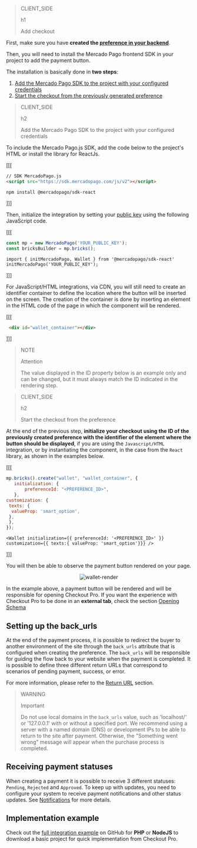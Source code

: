 > CLIENT_SIDE
>
> h1
>
> Add checkout

First, make sure you have **created the [preference in your backend](/developers/en/docs/checkout-pro/integrate-preferences)**.

Then, you will need to install the Mercado Pago frontend SDK in your project to add the payment button.

The installation is basically done in **two steps**:

1. [Add the Mercado Pago SDK to the project with your configured credentials](/developers/en/docs/checkout-pro/integrate-checkout-pro/web#bookmark_add_the_mercado_pago_sdk_to_the_project_with_your_configured_credentials)
2. [Start the checkout from the previously generated preference](/developers/en/docs/checkout-pro/integrate-checkout-pro/web#bookmark_iniciar_el_checkout_desde_la_preferencia)

> CLIENT_SIDE
>
> h2
>
> Add the Mercado Pago SDK to the project with your configured credentials

To include the Mercado Pago.js SDK, add the code below to the project's HTML or install the library for ReactJs.

[[[
```html
// SDK MercadoPago.js
<script src="https://sdk.mercadopago.com/js/v2"></script>
```
```node
npm install @mercadopago/sdk-react
```
]]]

Then, initialize the integration by setting your [public key](/developers/en/docs/checkout-pro/additional-content/your-integrations/credentials) using the following JavaScript code.

[[[
```Javascript
const mp = new MercadoPago('YOUR_PUBLIC_KEY');
const bricksBuilder = mp.bricks();
```
```react-jsx
import { initMercadoPago, Wallet } from '@mercadopago/sdk-react'
initMercadoPago('YOUR_PUBLIC_KEY');
```
]]]

For JavaScript/HTML integrations, via CDN, you will still need to create an identifier container to define the location where the button will be inserted on the screen. The creation of the container is done by inserting an element in the HTML code of the page in which the component will be rendered.

[[[
```html
 <div id="wallet_container"></div>
```
]]]

> NOTE
>
> Attention
>
> The value displayed in the ID property below is an example only and can be changed, but it must always match the ID indicated in the rendering step.

> CLIENT_SIDE
>
> h2
>
> Start the checkout from the preference

At the end of the previous step, **initialize your checkout using the ID of the previously created preference with the identifier of the element where the button should be displayed**, if you are using the `Javascript/HTML` integration, or by instantiating the component, in the case from the `React` library, as shown in the examples below.

[[[
```Javascript
mp.bricks().create("wallet", "wallet_container", {
   initialization: {
       preferenceId: "<PREFERENCE_ID>",
   },
customization: {
 texts: {
  valueProp: 'smart_option',
 },
 },
});
```
```react-jsx
<Wallet initialization={{ preferenceId: '<PREFERENCE_ID>' }} customization={{ texts:{ valueProp: 'smart_option'}}} />
```
]]]

You will then be able to observe the payment button rendered on your page.

<center>

![wallet-render](cow/cow-render-wallet-en.png)

</center>

In the example above, a payment button will be rendered and will be responsible for opening Checkout Pro. If you want the experience with Checkout Pro to be done in an **external tab**, check the section [Opening Schema](/developers/en/docs/checkout-pro/checkout-customization/user-interface/opening-schema)

## Setting up the back_urls

At the end of the payment process, it is possible to redirect the buyer to another environment of the site through the `back_urls` attribute that is configured when creating the preference. The `back_urls` will be responsible for guiding the flow back to your website when the payment is completed. It is possible to define three different return URLs that correspond to scenarios of pending payment, success, or error.

For more information, please refer to the [Return URL](/developers/en/docs/checkout-pro/checkout-customization/user-interface/redirection) section.

> WARNING
>
> Important
>
> Do not use local domains in the `back_urls` value, such as 'localhost/' or '127.0.0.1' with or without a specified port. We recommend using a server with a named domain (DNS) or development IPs to be able to return to the site after payment. Otherwise, the "Something went wrong" message will appear when the purchase process is completed.

## Receiving payment statuses

When creating a payment it is possible to receive 3 different statuses: `Pending`, `Rejected` and `Approved`. To keep up with updates, you need to configure your system to receive payment notifications and other status updates. See [Notifications](/developers/en/docs/checkout-pro/additional-content/your-integrations/notifications) for more details.

## Implementation example

Check out the [full integration example](http://github.com/mercadopago/checkout-payment-sample) on GitHub for **PHP** or **NodeJS** to download a basic project for quick implementation from Checkout Pro.